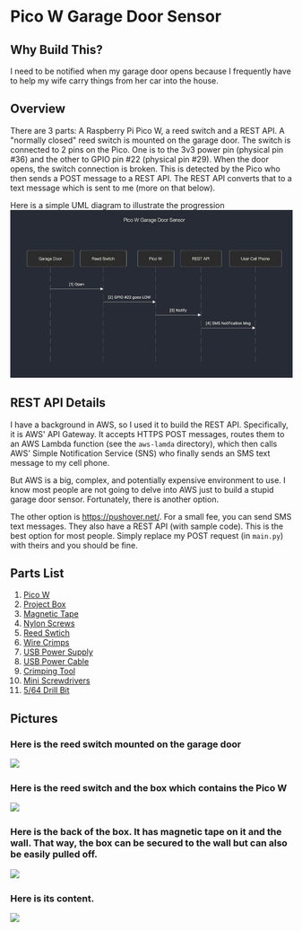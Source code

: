 # Pico W Garage Door Sensor

## Why Build This?

I need to be notified when my garage door opens because I frequently have to help my wife carry things from her car
into the house.

## Overview

There are 3 parts: A Raspberry Pi Pico W, a reed switch and a REST API. A "normally closed" reed switch is mounted on
the garage door. The switch is connected to 2 pins on the Pico. One is to the 3v3 power pin (physical pin #36) and
the other to GPIO pin #22 (physical pin #29). When the door opens, the switch connection is broken. This is detected
by the Pico who then sends a POST message to a REST API. The REST API converts that to a text message which is sent
to me (more on that below).

Here is a simple UML diagram to illustrate the progression<br>
![](.README_images/0c7ffcc2.png)

## REST API Details

I have a background in AWS, so I used it to build the REST API. Specifically, it is AWS' API Gateway. It accepts HTTPS
POST messages, routes them to an AWS Lambda function (see the `aws-lamda` directory), which then calls AWS' Simple
Notification Service (SNS) who finally sends an SMS text message to my cell phone.

But AWS is a big, complex, and potentially expensive environment to use. I know most people are not going to delve into
AWS just to build a stupid garage door sensor. Fortunately, there is another option.

The other option is https://pushover.net/. For a small fee, you can send SMS text messages. They also have a REST API
(with sample code). This is the best option for most people. Simply replace my POST request (in `main.py`) with theirs
and you should be fine.

## Parts List

1. [Pico W](https://www.amazon.com/gp/product/B0B72GV3K3/ref=ppx_yo_dt_b_asin_title_o00_s00?ie=UTF8&psc=1)
2. [Project Box](https://www.amazon.com/dp/B07Q14K8YT?ref=ppx_yo2ov_dt_b_product_details&th=1)
3. [Magnetic Tape](https://www.amazon.com/gp/product/B081CZ7V1V/ref=ppx_yo_dt_b_search_asin_title?ie=UTF8&th=1)
4. [Nylon Screws](https://www.amazon.com/gp/product/B017QRA5MW/ref=ppx_yo_dt_b_search_asin_title?ie=UTF8&th=1)
5. [Reed Swtich](https://www.amazon.com/gp/product/B08DV4SQRX/ref=ppx_yo_dt_b_search_asin_title?ie=UTF8&psc=1)
6. [Wire Crimps](https://www.amazon.com/gp/product/B07RW6XVWZ/ref=ppx_yo_dt_b_search_asin_title?ie=UTF8&th=1)
7. [USB Power Supply](https://www.amazon.com/gp/product/B0827V2WT4/ref=ppx_yo_dt_b_search_asin_title?ie=UTF8&th=1)
8. [USB Power Cable](https://www.amazon.com/gp/product/B07TKHLZHT/ref=ppx_yo_dt_b_search_asin_title?ie=UTF8&th=1)
9. [Crimping Tool](https://www.amazon.com/gp/product/B07GFLWKTT/ref=ppx_yo_dt_b_search_asin_title?ie=UTF8&th=1)
10. [Mini Screwdrivers](https://www.amazon.com/gp/product/B07YJG766F/ref=ppx_yo_dt_b_search_asin_title?ie=UTF8&psc=1)
11. [5/64 Drill Bit](https://www.amazon.com/BOSCH-CO2132-Applications-Light-Gauge-High-Carbon/dp/B000AEVY0Q/ref=sr_1_4?crid=1YFLNC6N4WQTE&keywords=5%2F64%2Bdrill%2Bbit&qid=1696537876&s=hi&sprefix=5%2F64%2Ctools%2C125&sr=1-4&th=1)

## Pictures

### Here is the reed switch mounted on the garage door<br>

![](.README_images/e7e53695.png)

### Here is the reed switch and the box which contains the Pico W<br>

![](.README_images/4d04c0cb.png)

### Here is the back of the box. It has magnetic tape on it and the wall. That way, the box can be secured to the wall but can also be easily pulled off.

![](.README_images/cd30a963.png)

### Here is its content.

![](.README_images/ed809853.png)

